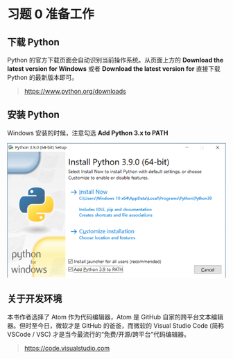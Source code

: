 # 习题 0 准备工作

## 下载 Python

Python 的官方下载页面会自动识别当前操作系统。从页面上方的 **Download the latest version for Windows** 或者 **Download the latest version for** 直接下载 Python 的最新版本即可。

> <https://www.python.org/downloads>

## 安装 Python

Windows 安装的时候，注意勾选 **Add Python 3.x to PATH**

![Add Python to PATH](add-python-to-path.png)

## 关于开发环境

本书作者选择了 Atom 作为代码编辑器，Atom 是 GitHub 自家的跨平台文本编辑器。但时至今日，微软才是 GitHub 的爸爸，而微软的 Visual Studio Code (简称 VSCode / VSC) 才是当今最流行的“免费/开源/跨平台”代码编辑器。

> <https://code.visualstudio.com>
